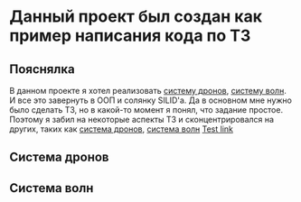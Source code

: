 # Данный проект был создан как пример написания кода по ТЗ

## Пояснялка
В данном проекте я хотел реализовать [систему дронов](https://github.com/TheRose20/Platformer-Survival/blob/master/README.md#%D1%81%D0%B8%D1%81%D1%82%D0%B5%D0%BC%D0%B0-%D0%B4%D1%80%D0%BE%D0%BD%D0%BE%D0%B2), [систему волн](https://github.com/TheRose20/Platformer-Survival/blob/master/README.md#%D1%81%D0%B8%D1%81%D1%82%D0%B5%D0%BC%D0%B0-%D0%B4%D1%80%D0%BE%D0%BD%D0%BE%D0%B2). И все это завернуть в ООП и солянку SILID'а. Да в основном мне нужно было сделать ТЗ, но в какой-то момент я понял, что задание простое. Поэтому я забил на некоторые аспекты ТЗ и сконцентрировался на других, таких как [система дронов](https://github.com/TheRose20/Platformer-Survival/blob/master/README.md#%D1%81%D0%B8%D1%81%D1%82%D0%B5%D0%BC%D0%B0-%D0%B4%D1%80%D0%BE%D0%BD%D0%BE%D0%B2), [система волн](https://github.com/TheRose20/Platformer-Survival/blob/master/README.md#%D1%81%D0%B8%D1%81%D1%82%D0%B5%D0%BC%D0%B0-%D0%B4%D1%80%D0%BE%D0%BD%D0%BE%D0%B2)
[Test link](https://github.com/TheRose20/Platformer-Survival/blob/master/test.md)


## Система дронов








## Система волн
